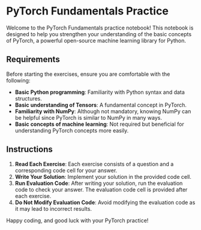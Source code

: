 # PyTorch Fundamentals Practice

Welcome to the PyTorch Fundamentals practice notebook! This notebook is designed to help you strengthen your understanding of the basic concepts of PyTorch, a powerful open-source machine learning library for Python.

## Requirements

Before starting the exercises, ensure you are comfortable with the following:

- **Basic Python programming**: Familiarity with Python syntax and data structures.
- **Basic understanding of Tensors**: A fundamental concept in PyTorch.
- **Familiarity with NumPy**: Although not mandatory, knowing NumPy can be helpful since PyTorch is similar to NumPy in many ways.
- **Basic concepts of machine learning**: Not required but beneficial for understanding PyTorch concepts more easily.

## Instructions

1. **Read Each Exercise**: Each exercise consists of a question and a corresponding code cell for your answer.
2. **Write Your Solution**: Implement your solution in the provided code cell.
3. **Run Evaluation Code**: After writing your solution, run the evaluation code to check your answer. The evaluation code cell is provided after each exercise.
4. **Do Not Modify Evaluation Code**: Avoid modifying the evaluation code as it may lead to incorrect results.

Happy coding, and good luck with your PyTorch practice!
